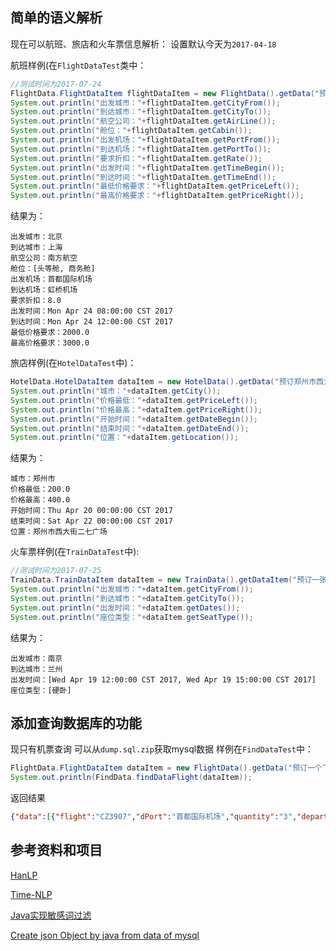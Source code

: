 ## 简单的语义解析

现在可以航班、旅店和火车票信息解析：
设置默认今天为`2017-04-18`

航班样例(在`FlightDataTest`类中：

```Java
//测试时间为2017-07-24
FlightData.FlightDataItem flightDataItem = new FlightData().getData("预订一个下周一上午8点到12点之间从北京首都国际机场到上海虹桥机场的头等舱或商务舱航班，要南方航空的，价格8折以内,两千到三千元");
System.out.println("出发城市："+flightDataItem.getCityFrom());
System.out.println("到达城市："+flightDataItem.getCityTo());
System.out.println("航空公司："+flightDataItem.getAirLine());
System.out.println("舱位："+flightDataItem.getCabin());
System.out.println("出发机场："+flightDataItem.getPortFrom());
System.out.println("到达机场："+flightDataItem.getPortTo());
System.out.println("要求折扣："+flightDataItem.getRate());
System.out.println("出发时间："+flightDataItem.getTimeBegin());
System.out.println("到达时间："+flightDataItem.getTimeEnd());
System.out.println("最低价格要求："+flightDataItem.getPriceLeft());
System.out.println("最高价格要求："+flightDataItem.getPriceRight());
```

结果为：

```
出发城市：北京
到达城市：上海
航空公司：南方航空
舱位：[头等舱, 商务舱]
出发机场：首都国际机场
到达机场：虹桥机场
要求折扣：8.0
出发时间：Mon Apr 24 08:00:00 CST 2017
到达时间：Mon Apr 24 12:00:00 CST 2017
最低价格要求：2000.0
最高价格要求：3000.0
```
旅店样例(在`HotelDataTest`中)：
```Java
HotelData.HotelDataItem dataItem = new HotelData().getData("预订郑州市西大街二七广场附近的酒店两晚，后天入住，价格200-400");
System.out.println("城市："+dataItem.getCity());
System.out.println("价格最低："+dataItem.getPriceLeft());
System.out.println("价格最高："+dataItem.getPriceRight());
System.out.println("开始时间："+dataItem.getDateBegin());
System.out.println("结束时间："+dataItem.getDateEnd());
System.out.println("位置："+dataItem.getLocation());
```
结果为：
```
城市：郑州市
价格最低：200.0
价格最高：400.0
开始时间：Thu Apr 20 00:00:00 CST 2017
结束时间：Sat Apr 22 00:00:00 CST 2017
位置：郑州市西大街二七广场
```
火车票样例(在`TrainDataTest`中):
```Java
//测试时间为2017-07-25
TrainData.TrainDataItem dataItem = new TrainData().getDataItem("预订一张从南京到兰州的硬卧，明天中午12点到下午三点之间发车");
System.out.println("出发城市："+dataItem.getCityFrom());
System.out.println("到达城市："+dataItem.getCityTo());
System.out.println("出发时间："+dataItem.getDates());
System.out.println("座位类型："+dataItem.getSeatType());
```

结果为：
```
出发城市：南京
到达城市：兰州
出发时间：[Wed Apr 19 12:00:00 CST 2017, Wed Apr 19 15:00:00 CST 2017]
座位类型：[硬卧]
```
## 添加查询数据库的功能
现只有机票查询
可以从`dump.sql.zip`获取mysql数据
样例在`FindDataTest`中：
```Java
FlightData.FlightDataItem dataItem = new FlightData().getData("预订一个下周三上午8点到12点之间从北京到上海的头等舱或公务舱航班，要南方航空的，价格8折以内,一千到三千元");
System.out.println(FindData.findDataFlight(dataItem));
```
返回结果
```Json
{"data":[{"flight":"CZ3907","dPort":"首都国际机场","quantity":"3","departCity":"北京","standardPrice":"3470.0","arriveCity":"上海","arriveTime":"2017-04-26 10:30:00","takeOffTime":"2017-04-26 08:20:00","rate":"0.0","price":"1670","airline":"中国南方航空股份有限公司","aPort":"虹桥国际机场","cabinInfo":"公务舱"},{"flight":"CZ3907","dPort":"首都国际机场","quantity":"3","departCity":"北京","standardPrice":"3470.0","arriveCity":"上海","arriveTime":"2017-04-26 10:30:00","takeOffTime":"2017-04-26 08:20:00","rate":"0.0","price":"1740","airline":"中国南方航空股份有限公司","aPort":"虹桥国际机场","cabinInfo":"公务舱"},{"flight":"CZ3907","dPort":"首都国际机场","quantity":"5","departCity":"北京","standardPrice":"3470.0","arriveCity":"上海","arriveTime":"2017-04-26 10:30:00","takeOffTime":"2017-04-26 08:20:00","rate":"0.0","price":"2850","airline":"中国南方航空股份有限公司","aPort":"虹桥国际机场","cabinInfo":"公务舱"}]}
```


## 参考资料和项目

[HanLP](https://github.com/hankcs/HanLP)

[Time-NLP](https://github.com/shinyke/Time-NLP)

[Java实现敏感词过滤](http://cmsblogs.com/?p=1031)

[Create json Object by java from data of mysql](https://stackoverflow.com/questions/17160351/create-json-object-by-java-from-data-of-mysql)

